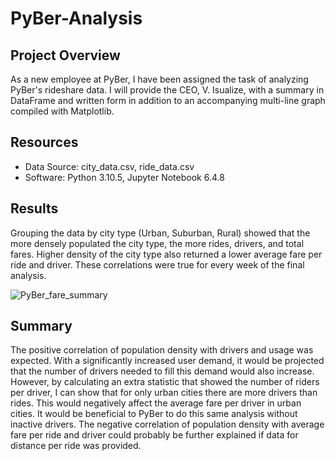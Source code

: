 # PyBer-Analysis


## Project Overview
As a new employee at PyBer, I have been assigned the task of analyzing PyBer's rideshare data. I will provide the CEO, V. Isualize, with a summary in DataFrame and written form in addition to an accompanying multi-line graph compiled with Matplotlib.


## Resources
- Data Source: city_data.csv, ride_data.csv
- Software: Python 3.10.5, Jupyter Notebook 6.4.8
 
## Results
Grouping the data by city type (Urban, Suburban, Rural) showed that the more densely populated the city type, the more rides, drivers, and total fares. Higher density of the city type also returned a lower average fare per ride and driver. These correlations were true for every week of the final analysis. 


![PyBer_fare_summary](https://user-images.githubusercontent.com/105960365/200393502-e4f0edab-f5aa-4eba-ad39-2f0fd18d33fd.png)


## Summary
The positive correlation of population density with drivers and usage was expected. With a significantly increased user demand, it would be projected that the number of drivers needed to fill this demand would also increase. However, by calculating an extra statistic that showed the number of riders per driver, I can show that for only urban cities there are more drivers than rides. This would negatively affect the average fare per driver in urban cities. It would be beneficial to PyBer to do this same analysis without inactive drivers. The negative correlation of population density with average fare per ride and driver could probably be further explained if data for distance per ride was provided. 
